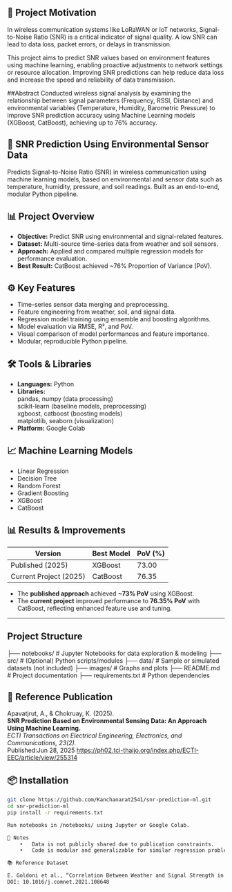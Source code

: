 ## 📌 Project Motivation

In wireless communication systems like LoRaWAN or IoT networks, Signal-to-Noise Ratio (SNR) is a critical indicator of signal quality. A low SNR can lead to data loss, packet errors, or delays in transmission.

This project aims to predict SNR values based on environment features using machine learning, enabling proactive adjustments to network settings or resource allocation. Improving SNR predictions can help reduce data loss and increase the speed and reliability of data transmission.

##Abstract
Conducted wireless signal analysis by examining the relationship between signal parameters (Frequency, RSSI, Distance) and environmental variables (Temperature, Humidity, Barometric Pressure) to improve SNR prediction accuracy using Machine Learning models (XGBoost, CatBoost), achieving up to 76% accuracy.

## 📡 SNR Prediction Using Environmental Sensor Data

Predicts Signal-to-Noise Ratio (SNR) in wireless communication using machine learning models, based on environmental and sensor data such as temperature, humidity, pressure, and soil readings. Built as an end-to-end, modular Python pipeline.

## 📊 Project Overview

- **Objective:** Predict SNR using environmental and signal-related features.  
- **Dataset:** Multi-source time-series data from weather and soil sensors.  
- **Approach:** Applied and compared multiple regression models for performance evaluation.  
- **Best Result:** CatBoost achieved ~76% Proportion of Variance (PoV).

## ⚙️ Key Features

- Time-series sensor data merging and preprocessing.  
- Feature engineering from weather, soil, and signal data.  
- Regression model training using ensemble and boosting algorithms.  
- Model evaluation via RMSE, R², and PoV.  
- Visual comparison of model performances and feature importance.  
- Modular, reproducible Python pipeline.

## 🛠️ Tools & Libraries

- **Languages:** Python  
- **Libraries:**  
  pandas, numpy (data processing)  
  scikit-learn (baseline models, preprocessing)  
  xgboost, catboost (boosting models)  
  matplotlib, seaborn (visualization)  
- **Platform:** Google Colab

## 📈 Machine Learning Models

- Linear Regression  
- Decision Tree  
- Random Forest  
- Gradient Boosting  
- XGBoost  
- CatBoost

## 📊 Results & Improvements

| Version                | Best Model | PoV (%) |
|------------------------|------------|---------|
| Published (2025)       | XGBoost    | 73.00   |
| Current Project (2025) | CatBoost   | 76.35   |

- The **published approach** achieved **~73% PoV** using XGBoost.  
- The **current project** improved performance to **76.35% PoV** with CatBoost, reflecting enhanced feature use and tuning.

---

## Project Structure 

├── notebooks/          # Jupyter Notebooks for data exploration & modeling
├── src/                # (Optional) Python scripts/modules
├── data/               # Sample or simulated datasets (not included)
├── images/             # Graphs and plots
├── README.md           # Project documentation
├── requirements.txt    # Python dependencies

## 📄 Reference Publication

Apavatjrut, A., & Chokruay, K. (2025).  
**SNR Prediction Based on Environmental Sensing Data: An Approach Using Machine Learning.**  
*ECTI Transactions on Electrical Engineering, Electronics, and Communications, 23(2).*  
Published:Jun 28, 2025
https://ph02.tci-thaijo.org/index.php/ECTI-EEC/article/view/255314

## 📦 Installation

```bash
git clone https://github.com/Kanchanarat2541/snr-prediction-ml.git
cd snr-prediction-ml
pip install -r requirements.txt

Run notebooks in /notebooks/ using Jupyter or Google Colab.

📝 Notes
	•	Data is not publicly shared due to publication constraints.
	•	Code is modular and generalizable for similar regression problems.

📚 Reference Dataset

E. Goldoni et al., “Correlation Between Weather and Signal Strength in LoRaWAN Networks: An Extensive Dataset,” Computer Networks, 2022.
DOI: 10.1016/j.comnet.2021.108648

